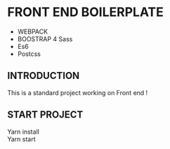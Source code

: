 # FRONT END BOILERPLATE 
- WEBPACK
- BOOSTRAP 4 Sass
- Es6
- Postcss

## INTRODUCTION
 <p>This is a standard project working on Front end !</p>
  
 ## START PROJECT
  Yarn install </br>
  Yarn start <br />
  
